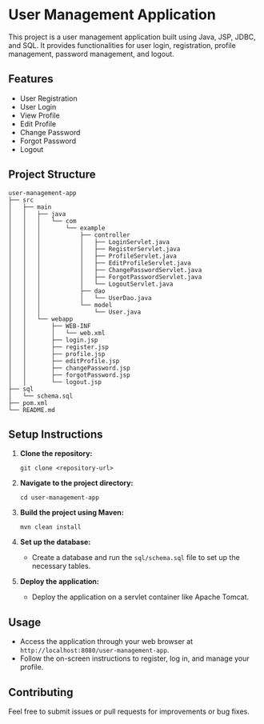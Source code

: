# User Management Application

This project is a user management application built using Java, JSP, JDBC, and SQL. It provides functionalities for user login, registration, profile management, password management, and logout.

## Features

- User Registration
- User Login
- View Profile
- Edit Profile
- Change Password
- Forgot Password
- Logout

## Project Structure

```
user-management-app
├── src
│   ├── main
│   │   ├── java
│   │   │   └── com
│   │   │       └── example
│   │   │           ├── controller
│   │   │           │   ├── LoginServlet.java
│   │   │           │   ├── RegisterServlet.java
│   │   │           │   ├── ProfileServlet.java
│   │   │           │   ├── EditProfileServlet.java
│   │   │           │   ├── ChangePasswordServlet.java
│   │   │           │   ├── ForgotPasswordServlet.java
│   │   │           │   └── LogoutServlet.java
│   │   │           ├── dao
│   │   │           │   └── UserDao.java
│   │   │           └── model
│   │   │               └── User.java
│   │   └── webapp
│   │       ├── WEB-INF
│   │       │   └── web.xml
│   │       ├── login.jsp
│   │       ├── register.jsp
│   │       ├── profile.jsp
│   │       ├── editProfile.jsp
│   │       ├── changePassword.jsp
│   │       ├── forgotPassword.jsp
│   │       └── logout.jsp
├── sql
│   └── schema.sql
├── pom.xml
└── README.md
```

## Setup Instructions

1. **Clone the repository:**
   ```
   git clone <repository-url>
   ```

2. **Navigate to the project directory:**
   ```
   cd user-management-app
   ```

3. **Build the project using Maven:**
   ```
   mvn clean install
   ```

4. **Set up the database:**
   - Create a database and run the `sql/schema.sql` file to set up the necessary tables.

5. **Deploy the application:**
   - Deploy the application on a servlet container like Apache Tomcat.

## Usage

- Access the application through your web browser at `http://localhost:8080/user-management-app`.
- Follow the on-screen instructions to register, log in, and manage your profile.

## Contributing

Feel free to submit issues or pull requests for improvements or bug fixes.